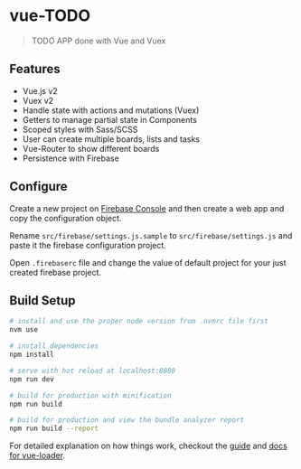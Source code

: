 # vue-TODO

> TODO APP done with Vue and Vuex

## Features
* Vue.js v2
* Vuex v2
* Handle state with actions and mutations (Vuex)
* Getters to manage partial state in Components
* Scoped styles with Sass/SCSS
* User can create multiple boards, lists and tasks
* Vue-Router to show different boards
* Persistence with Firebase

## Configure

Create a new project on [Firebase Console](https://console.firebase.google.com)
and then create a web app and copy the configuration object.

Rename `src/firebase/settings.js.sample` to `src/firebase/settings.js` and paste it the firebase configuration project.

Open `.firebaserc` file and change the value of default project for your just created firebase project.

## Build Setup

``` bash
# install and use the proper node version from .nvmrc file first
nvm use

# install dependencies
npm install

# serve with hot reload at localhost:8080
npm run dev

# build for production with minification
npm run build

# build for production and view the bundle analyzer report
npm run build --report
```

For detailed explanation on how things work, checkout the [guide](http://vuejs-templates.github.io/webpack/) and [docs for vue-loader](http://vuejs.github.io/vue-loader).
